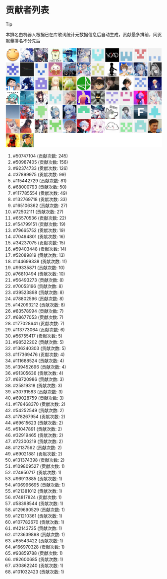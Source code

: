 # 贡献者列表

> [!TIP]
> 本排名由机器人根据已在库歌词统计元数据信息后自动生成，贡献最多排前，同贡献量排名不分先后

![贡献者头像画廊](./CONTRIBUTORS.svg)

1. #50747104 (贡献次数: 245)
2. #50987405 (贡献次数: 156)
3. #92374733 (贡献次数: 126)
4. #37899975 (贡献次数: 99)
5. #115442729 (贡献次数: 81)
6. #68000793 (贡献次数: 50)
7. #117785554 (贡献次数: 49)
8. #132769718 (贡献次数: 33)
9. #165106362 (贡献次数: 27)
10. #72502111 (贡献次数: 27)
11. #65570536 (贡献次数: 22)
12. #154799151 (贡献次数: 19)
13. #79665752 (贡献次数: 19)
14. #70494801 (贡献次数: 16)
15. #34237075 (贡献次数: 15)
16. #59403448 (贡献次数: 14)
17. #52089819 (贡献次数: 13)
18. #144699338 (贡献次数: 11)
19. #99335871 (贡献次数: 10)
20. #76810494 (贡献次数: 10)
21. #56493273 (贡献次数: 8)
22. #70053196 (贡献次数: 8)
23. #39523898 (贡献次数: 8)
24. #78802596 (贡献次数: 8)
25. #142093212 (贡献次数: 8)
26. #83578994 (贡献次数: 7)
27. #68677053 (贡献次数: 7)
28. #177028641 (贡献次数: 7)
29. #113773064 (贡献次数: 6)
30. #56755417 (贡献次数: 5)
31. #98522202 (贡献次数: 5)
32. #136240303 (贡献次数: 5)
33. #117369476 (贡献次数: 4)
34. #111688524 (贡献次数: 4)
35. #139452696 (贡献次数: 4)
36. #91305636 (贡献次数: 4)
37. #68720986 (贡献次数: 3)
38. #25819318 (贡献次数: 3)
39. #30791583 (贡献次数: 3)
40. #69028759 (贡献次数: 3)
41. #178468370 (贡献次数: 2)
42. #54252549 (贡献次数: 2)
43. #178267954 (贡献次数: 2)
44. #69615623 (贡献次数: 2)
45. #51047891 (贡献次数: 2)
46. #32919465 (贡献次数: 2)
47. #72300219 (贡献次数: 2)
48. #12137562 (贡献次数: 2)
49. #69021881 (贡献次数: 2)
50. #131374398 (贡献次数: 2)
51. #109809527 (贡献次数: 1)
52. #74950717 (贡献次数: 1)
53. #96913885 (贡献次数: 1)
54. #106996695 (贡献次数: 1)
55. #121381012 (贡献次数: 1)
56. #74817824 (贡献次数: 1)
57. #58398544 (贡献次数: 1)
58. #129690529 (贡献次数: 1)
59. #121210361 (贡献次数: 1)
60. #107782670 (贡献次数: 1)
61. #42143735 (贡献次数: 1)
62. #123639898 (贡献次数: 1)
63. #65543422 (贡献次数: 1)
64. #166970328 (贡献次数: 1)
65. #93859788 (贡献次数: 1)
66. #82600685 (贡献次数: 1)
67. #30862240 (贡献次数: 1)
68. #101032423 (贡献次数: 1)
